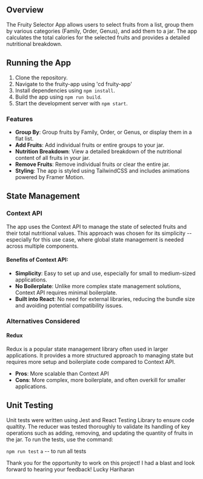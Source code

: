 ## Overview

The Fruity Selector App allows users to select fruits from a list, group them by various categories (Family, Order, Genus), and add them to a jar. The app calculates the total calories for the selected fruits and provides a detailed nutritional breakdown.

## Running the App

1. Clone the repository.
2. Navigate to the fruity-app using 'cd fruity-app'
3. Install dependencies using `npm install`.
4. Build the app using `npm run build`.
5. Start the development server with `npm start`.

### Features

- **Group By**: Group fruits by Family, Order, or Genus, or display them in a flat list.
- **Add Fruits**: Add individual fruits or entire groups to your jar.
- **Nutrition Breakdown**: View a detailed breakdown of the nutritional content of all fruits in your jar.
- **Remove Fruits**: Remove individual fruits or clear the entire jar.
- **Styling**: The app is styled using TailwindCSS and includes animations powered by Framer Motion.

## State Management

### Context API

The app uses the Context API to manage the state of selected fruits and their total nutritional values. This approach was chosen for its simplicity -- especially for this use case, where global state management is needed across multiple components.

#### Benefits of Context API:

- **Simplicity**: Easy to set up and use, especially for small to medium-sized applications.
- **No Boilerplate**: Unlike more complex state management solutions, Context API requires minimal boilerplate.
- **Built into React**: No need for external libraries, reducing the bundle size and avoiding potential compatibility issues.

### Alternatives Considered

#### **Redux**

Redux is a popular state management library often used in larger applications. It provides a more structured approach to managing state but requires more setup and boilerplate code compared to Context API.

- **Pros**: More scalable than Context API
- **Cons**: More complex, more boilerplate, and often overkill for smaller applications.

## Unit Testing

Unit tests were written using Jest and React Testing Library to ensure code qualtity.
The reducer was tested thoroughly to validate its handling of key operations such as adding, removing, and updating the quantity of fruits in the jar.
To run the tests, use the command:

`npm run test`
`a` -- to run all tests

Thank you for the opportunity to work on this project! I had a blast and look forward to hearing your feedback!
Lucky Hariharan
